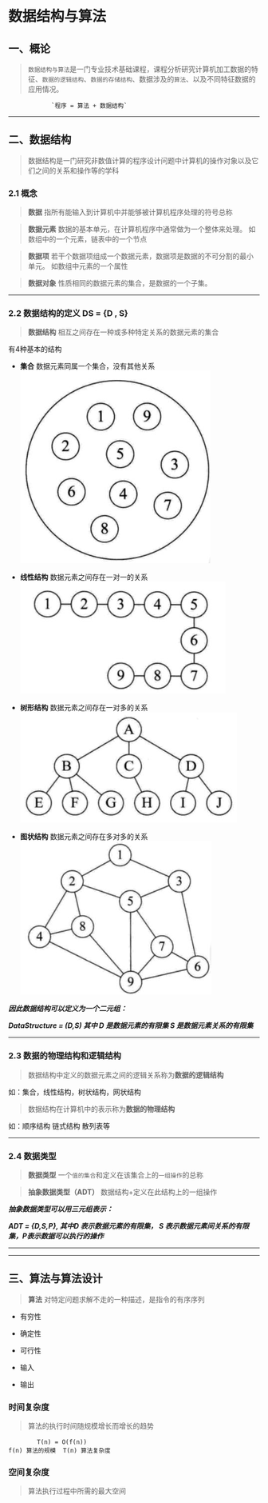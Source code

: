 ﻿# 数据结构与算法


## 一、概论

> `数据结构与算法`是一门专业技术基础课程，课程分析研究计算机加工数据的特征、`数据的逻辑结构`、`数据的存储结构`、数据涉及的`算法`、以及不同特征数据的应用情况。

                `程序 = 算法 + 数据结构`


---

## 二、数据结构

> 数据结构是一门研究非数值计算的程序设计问题中计算机的操作对象以及它们之间的关系和操作等的学科

### 2.1 概念

> **数据** 指所有能输入到计算机中并能够被计算机程序处理的符号总称

> **数据元素** 数据的基本单元，在计算机程序中通常做为一个整体来处理。 如数组中的一个元素，链表中的一个节点

> **数据项** 若干个数据项组成一个数据元素，数据项是数据的不可分割的最小单元。 如数组中元素的一个属性

> **数据对象** 性质相同的数据元素的集合，是数据的一个子集。

---
### 2.2 数据结构的定义 DS = {D , S} 

> **数据结构** 相互之间存在一种或多种特定关系的数据元素的集合

有4种基本的结构

- **集合**
数据元素同属一个集合，没有其他关系
![集合][1]

- **线性结构**
数据元素之间存在一对一的关系
![线性结构][2]

- **树形结构**
数据元素之间存在一对多的关系
![树形结构][3]

- **图状结构**
数据元素之间存在多对多的关系
![图状结构][4]



***因此数据结构可以定义为一个二元组：***

***DataStructure = (D,S) 其中 D 是数据元素的有限集 S 是数据元素关系的有限集***

--- 

### 2.3 数据的物理结构和逻辑结构
 
 > 数据结构中定义的数据元素之间的逻辑关系称为**数据的逻辑结构** 

 如：集合，线性结构，树状结构，网状结构
 
 > 数据结构在计算机中的表示称为**数据的物理结构**

如：顺序结构 链式结构 散列表等

---

### 2.4 数据类型 

> **数据类型** 一个`值的集合`和定义在该集合上的`一组操作`的总称

> **抽象数据类型（ADT）** 数据结构+定义在此结构上的一组操作


***抽象数据类型可以用三元组表示：***
   
   ***ADT = {D,S,P}, 其中D 表示数据元素的有限集， S 表示数据元素间关系的有限集，P表示数据可以执行的操作***

---

---

## 三、算法与算法设计

> **算法** 对特定问题求解不走的一种描述，是指令的有序序列

- 有穷性

- 确定性

- 可行性

- 输入

- 输出

### 时间复杂度

> 算法的执行时间随规模增长而增长的趋势
       
            T(n) = O(f(n))
    f(n) 算法的规模  T(n) 算法复杂度

### 空间复杂度

> 算法执行过程中所需的最大空间






  [1]: collection_structure.jpg
  [2]: line_structure.jpg
  [3]: tree_structure.jpg
  [4]: graph_structure.jpg